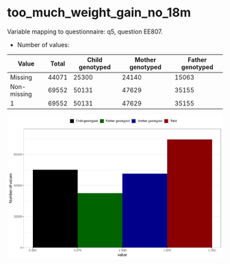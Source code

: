 # too_much_weight_gain_no_18m
Variable mapping to questionnaire: q5, question EE807.
- Number of values:

| Value | Total | Child genotyped | Mother genotyped | Father genotyped |
| ----- | ----- | --------------- | ---------------- | ---------------- |
| Missing | 44071 | 25300 | 24140 | 15063 |
| Non-missing | 69552 | 50131 | 47629 | 35155 |
| 1 | 69552 | 50131 | 47629 | 35155 |



![](too_much_weight_gain_no_18m_n.png)



